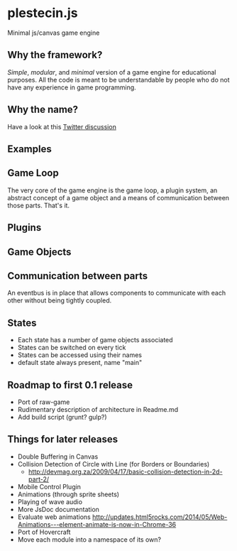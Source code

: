 plestecin.js
============

Minimal js/canvas game engine

Why the framework?
------------------

*Simple*, *modular*, and *minimal* version of a game engine for educational purposes. All the code is meant to be understandable by
people who do not have any experience in game programming.

Why the name?
-------------

Have a look at this [Twitter discussion](https://twitter.com/BjoernKaiser/status/481437566550695936)

Examples
--------


Game Loop
---------

The very core of the game engine is the game loop, a plugin system, an abstract concept of a game object and a means of 
communication between those parts. That's it.
 
Plugins
-------

Game Objects
------------

Communication between parts
---------------------------

An eventbus is in place that allows components to communicate with each other without being tightly coupled.

States
------

- Each state has a number of game objects associated
- States can be switched on every tick
- States can be accessed using their names
- default state always present, name "main"


Roadmap to first 0.1 release
----------------------------
- Port of raw-game
- Rudimentary description of architecture in Readme.md
- Add build script (grunt? gulp?)

Things for later releases
-------------------------
- Double Buffering in Canvas
- Collision Detection of Circle with Line (for Borders or Boundaries)
  - http://devmag.org.za/2009/04/17/basic-collision-detection-in-2d-part-2/
- Mobile Control Plugin
- Animations (through sprite sheets)
- Playing of wave audio
- More JsDoc documentation
- Evaluate web animations http://updates.html5rocks.com/2014/05/Web-Animations---element-animate-is-now-in-Chrome-36
- Port of Hovercraft
- Move each module into a namespace of its own?
